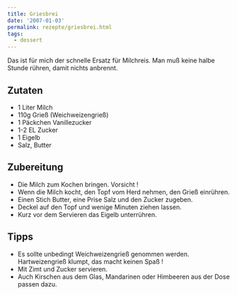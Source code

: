 ```yaml
---
title: Griesbrei
date: '2007-01-03'
permalink: rezepte/griesbrei.html
tags:
  - dessert
---
```

<div class="recipe__intro">

Das ist für mich der schnelle Ersatz für Milchreis. Man muß keine halbe Stunde rühren, damit nichts anbrennt.
</div>
<aside class="recipe__ingredients">

## Zutaten

- 1 Liter Milch
- 110g Grieß (Weichweizengrieß)
- 1 Päckchen Vanillezucker
- 1-2 EL Zucker
- 1 Eigelb
- Salz, Butter

</aside>

<div class="recipe__content">

## Zubereitung

- Die Milch zum Kochen bringen. Vorsicht !
- Wenn die Milch kocht, den Topf vom Herd nehmen, den Grieß einrühren.
- Einen Stich Butter, eine Prise Salz und den Zucker zugeben.
- Deckel auf den Topf und wenige Minuten ziehen lassen.
- Kurz vor dem Servieren das Eigelb unterrühren.

## Tipps

- Es sollte unbedingt Weichweizengrieß genommen werden. Hartweizengrieß klumpt, das macht keinen Spaß !
- Mit Zimt und Zucker servieren.
- Auch Kirschen aus dem Glas, Mandarinen oder Himbeeren aus der Dose passen dazu.

</div>
